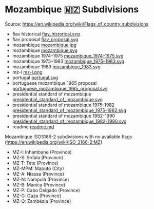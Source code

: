 # Mozambique 🇲🇿 Subdivisions

Source: https://en.wikipedia.org/wiki/Flags_of_country_subdivisions

* fiav historical [fiav_historical.svg](https://github.com/amckenna41/iso3166-flag-icons/blob/main/iso3166-2-icons/MZ/fiav_historical.svg)
* fiav proposal [fiav_proposal.svg](https://github.com/amckenna41/iso3166-flag-icons/blob/main/iso3166-2-icons/MZ/fiav_proposal.svg)
* mozambique [mozambique.jpg](https://github.com/amckenna41/iso3166-flag-icons/blob/main/iso3166-2-icons/MZ/mozambique.jpg)
* mozambique [mozambique.svg](https://github.com/amckenna41/iso3166-flag-icons/blob/main/iso3166-2-icons/MZ/mozambique.svg)
* mozambique 1974–1975 [mozambique_1974–1975.svg](https://github.com/amckenna41/iso3166-flag-icons/blob/main/iso3166-2-icons/MZ/mozambique_1974–1975.svg)
* mozambique 1975–1983 [mozambique_1975–1983.svg](https://github.com/amckenna41/iso3166-flag-icons/blob/main/iso3166-2-icons/MZ/mozambique_1975–1983.svg)
* mozambique 1983 [mozambique_1983.svg](https://github.com/amckenna41/iso3166-flag-icons/blob/main/iso3166-2-icons/MZ/mozambique_1983.svg)
* mz-l [mz-l.png](https://github.com/amckenna41/iso3166-flag-icons/blob/main/iso3166-2-icons/MZ/mz-l.png)
* portugal [portugal.svg](https://github.com/amckenna41/iso3166-flag-icons/blob/main/iso3166-2-icons/MZ/portugal.svg)
* portuguese mozambique 1965 proposal [portuguese_mozambique_1965_proposal.svg](https://github.com/amckenna41/iso3166-flag-icons/blob/main/iso3166-2-icons/MZ/portuguese_mozambique_1965_proposal.svg)
* presidential standard of mozambique [presidential_standard_of_mozambique.svg](https://github.com/amckenna41/iso3166-flag-icons/blob/main/iso3166-2-icons/MZ/presidential_standard_of_mozambique.svg)
* presidential standard of mozambique 1975-1982 [presidential_standard_of_mozambique_1975-1982.svg](https://github.com/amckenna41/iso3166-flag-icons/blob/main/iso3166-2-icons/MZ/presidential_standard_of_mozambique_1975-1982.svg)
* presidential standard of mozambique 1982-1990 [presidential_standard_of_mozambique_1982-1990.svg](https://github.com/amckenna41/iso3166-flag-icons/blob/main/iso3166-2-icons/MZ/presidential_standard_of_mozambique_1982-1990.svg)
* readme [readme.md](https://github.com/amckenna41/iso3166-flag-icons/blob/main/iso3166-2-icons/MZ/readme.md)

Mozambique ISO3166-2 subdivisions with no available flags (https://en.wikipedia.org/wiki/ISO_3166-2:MZ)

* MZ-I: Inhambane (Province)
* MZ-S: Sofala (Province)
* MZ-T: Tete (Province)
* MZ-MPM: Maputo (City)
* MZ-A: Niassa (Province)
* MZ-N: Nampula (Province)
* MZ-B: Manica (Province)
* MZ-P: Cabo Delgado (Province)
* MZ-G: Gaza (Province)
* MZ-Q: Zambézia (Province)